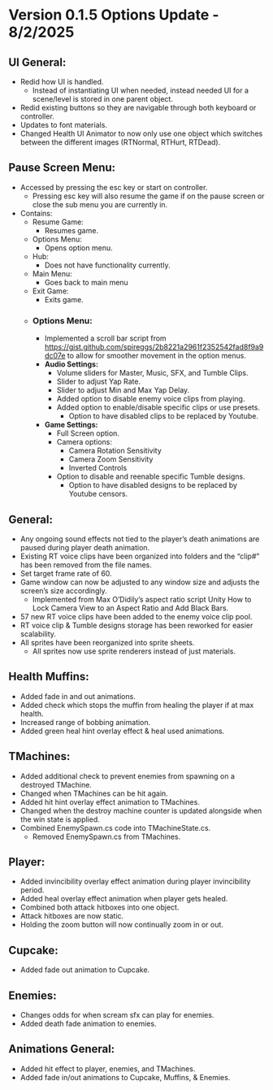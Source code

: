 ﻿# Version 0.1.5 Options Update - 8/2/2025
## **UI General:**
- Redid how UI is handled.
    - Instead of instantiating UI when needed, instead needed UI for a scene/level is stored in one parent object.
- Redid existing buttons so they are navigable through both keyboard or controller.
- Updates to font materials.
- Changed Health UI Animator to now only use one object which switches between the different images (RTNormal, RTHurt, RTDead).
## **Pause Screen Menu:**
- Accessed by pressing the esc key or start on controller.
    - Pressing esc key will also resume the game if on the pause screen or close the sub menu you are currently in.
- Contains:
    - Resume Game:
        - Resumes game.
    - Options Menu:
        - Opens option menu.
    - Hub:
        - Does not have functionality currently.
    - Main Menu:
        - Goes back to main menu
    - Exit Game:
        - Exits game.
    - ### **Options Menu:**
        - Implemented a scroll bar script from https://gist.github.com/spireggs/2b8221a2961f2352542fad8f9a9dc07e to allow for smoother movement in the option menus.
        - **Audio Settings:**
            - Volume sliders for Master, Music, SFX, and Tumble Clips.
            - Slider to adjust Yap Rate.
            - Slider to adjust Min and Max Yap Delay.
            - Added option to disable enemy voice clips from playing.
            - Added option to enable/disable specific clips or use presets.
                - Option to have disabled clips to be replaced by Youtube.
        - **Game Settings:**
            - Full Screen option.
            - Camera options:
                - Camera Rotation Sensitivity
                - Camera Zoom Sensitivity
                - Inverted Controls
            - Option to disable and reenable specific Tumble designs.
                - Option to have disabled designs to be replaced by Youtube censors.
## General:
- Any ongoing sound effects not tied to the player’s death animations are paused during player death animation.
- Existing RT voice clips have been organized into folders and the “clip#” has been removed from the file names.
- Set target frame rate of 60.
- Game window can now be adjusted to any window size and adjusts the screen’s size accordingly.
    - Implemented from Max O’Didily’s aspect ratio script Unity How to Lock Camera View to an Aspect Ratio and Add Black Bars.
- 57 new RT voice clips have been added to the enemy voice clip pool.
- RT voice clip & Tumble designs storage has been reworked for easier scalability.
- All sprites have been reorganized into sprite sheets.
    - All sprites now use sprite renderers instead of just materials.
## Health Muffins:
- Added fade in and out animations.
- Added check which stops the muffin from healing the player if at max health.
- Increased range of bobbing animation.
- Added green heal hint overlay effect & heal used animations.
## TMachines:
- Added additional check to prevent enemies from spawning on a destroyed TMachine.
- Changed when TMachines can be hit again.
- Added hit hint overlay effect animation to TMachines.
- Changed when the destroy machine counter is updated alongside when the win state is applied.
- Combined EnemySpawn.cs code into TMachineState.cs.
    - Removed EnemySpawn.cs from TMachines.
## Player:
- Added invincibility overlay effect animation during player invincibility period.
- Added heal overlay effect animation when player gets healed.
- Combined both attack hitboxes into one object.
- Attack hitboxes are now static.
- Holding the zoom button will now continually zoom in or out.
## Cupcake:
- Added fade out animation to Cupcake.
## Enemies:
- Changes odds for when scream sfx can play for enemies.
- Added death fade animation to enemies.
## Animations General:
- Added hit effect to player, enemies, and TMachines.
- Added fade in/out animations to Cupcake, Muffins, & Enemies.